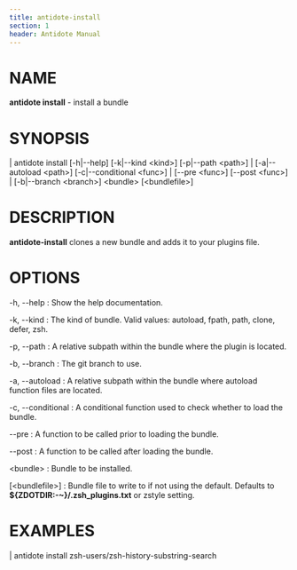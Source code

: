 ```yaml
---
title: antidote-install
section: 1
header: Antidote Manual
---
```


# NAME

**antidote install** - install a bundle

# SYNOPSIS

| antidote install [-h|\--help] [-k|\--kind \<kind\>] [-p|\--path \<path\>]
|                  [-a|\--autoload \<path\>] [-c|\--conditional \<func\>]
|                  [\--pre \<func\>] [\--post \<func\>]
|                  [-b|\--branch \<branch\>] \<bundle\> [\<bundlefile\>]

# DESCRIPTION

**antidote-install** clones a new bundle and adds it to your plugins file.

# OPTIONS

-h, \--help
:   Show the help documentation.

-k, \--kind <kind>
:   The kind of bundle. Valid values: autoload, fpath, path, clone, defer, zsh.

-p, \--path <path>
:   A relative subpath within the bundle where the plugin is located.

-b, \--branch <path>
:   The git branch to use.

-a, \--autoload <path>
:   A relative subpath within the bundle where autoload function files are located.

-c, \--conditional <func>
:   A conditional function used to check whether to load the bundle.

\--pre <func>
:   A function to be called prior to loading the bundle.

\--post <func>
:   A function to be called after loading the bundle.

\<bundle\>
:   Bundle to be installed.

[\<bundlefile\>]
:   Bundle file to write to if not using the default. Defaults to **${ZDOTDIR:-~}/.zsh_plugins.txt** or zstyle setting.

# EXAMPLES

|   antidote install zsh-users/zsh-history-substring-search
